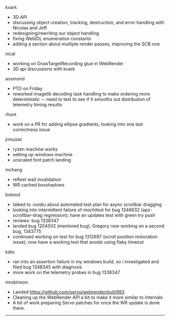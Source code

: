 kvark
* 3D API
* discussing object creation, tracking, destruction, and error handling with Nicolas and Jeff
* redesigning/rewriting our object handling
* fixing WebIDL enumeration constants
* adding a section about multiple render passes, improving the SCB one



nical
* working on DrawTargetRecording glue in WebRender
* 3D api discussions with kvark



aosmond
* PTO on Friday
* reworked imagelib decoding task handling to make ordering more deterministic -- need to test to see if it smooths out distribution of telemetry timing results



rhunt
* work on a PR for adding ellipse gradients, looking into one last correctness issue



jrmuizel
* ryzen machine works
* setting up windows machine
* unscaled font patch landing



mchang
* reftest wait invalidation
* WR cached boxshadows



botond
* talked to :ovidiu about automated test plan for async scrollbar dragging 
* looking into intermittent failure of mochitest for bug 1346632 (apz-scrollbar-drag regression); have an updates test with green try push 
* reviews: bug 1338347 
* landed bug 1204502 (mentored bug); Gregory now working on a second bug, 1343775 
* continued working on test for bug 1312697 (scroll position restoration issue); now have a working test that avoids using flaky timeout



kats:
* ran into an assertion failure in my windows build, so i investigated and filed bug 1348345 with diagnosis
* more work on the telemetry probes in bug 1338347



mrobinson:
* Landed https://github.com/servo/webrender/pull/983
* Cleaning up the WebRender API a bit to make it more similar to internals
* A bit of work preparing Servo patches for once the WR update is done there.

________________


